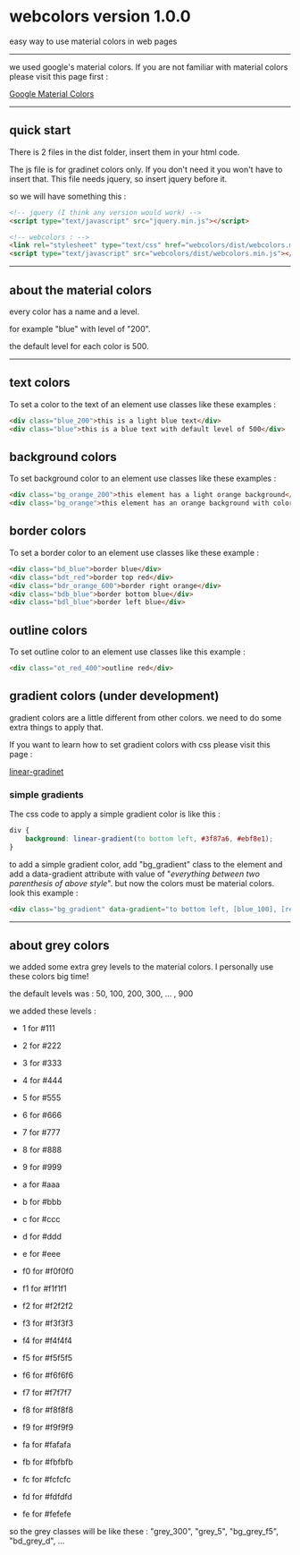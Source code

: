 # webcolors version 1.0.0

easy way to use material colors in web pages

---

we used google's material colors.
If you are not familiar with material colors please visit this page first :

[Google Material Colors](https://material.io/design/color/#tools-for-picking-colors)

---

## quick start
There is 2 files in the dist folder, insert them in your html code.

The js file is for gradinet colors only.
If you don't need it you won't have to insert that.
This file needs jquery, so insert jquery before it.

so we will have something this :

```html
<!-- jquery (I think any version would work) -->
<script type="text/javascript" src="jquery.min.js"></script>

<!-- webcolors : -->
<link rel="stylesheet" type="text/css" href="webcolors/dist/webcolors.min.css"/>
<script type="text/javascript" src="webcolors/dist/webcolors.min.js"></script>
```

---

## about the material colors
every color has a name and a level.

for example "blue" with level of "200".

the default level for each color is 500.

---

## text colors
To set a color to the text of an element use classes like these examples :
```html
<div class="blue_200">this is a light blue text</div>
<div class="blue">this is a blue text with default level of 500</div>
```

## background colors
To set background color to an element use classes like these examples :
```html
<div class="bg_orange_200">this element has a light orange background</div>
<div class="bg_orange">this element has an orange background with color level of 500</div>
```

## border colors
To set a border color to an element use classes like these example :
```html
<div class="bd_blue">border blue</div>
<div class="bdt_red">border top red</div>
<div class="bdr_orange_600">border right orange</div>
<div class="bdb_blue">border bottom blue</div>
<div class="bdl_blue">border left blue</div>
```

 ## outline colors
 To set outline color to an element use classes like this example :
```html
<div class="ot_red_400">outline red</div>
```

 ## gradient colors (under development)
gradient colors are a little different from other colors.
we need to do some extra things to apply that.

If you want to learn how to set gradient colors with css please visit this page :

[linear-gradinet](https://developer.mozilla.org/en-US/docs/Web/CSS/linear-gradient)

### simple gradients
The css code to apply a simple gradient color is like this :
```css
div {
	background: linear-gradient(to bottom left, #3f87a6, #ebf8e1);
}
```
to add a simple gradient color, add "bg_gradient" class to the element
and add a data-gradient attribute with value of "_everything between two parenthesis of above style_".
but now the colors must be material colors. look this example :
```html
<div class="bg_gradient" data-gradient="to bottom left, [blue_100], [red_100]"></div>
```

---

## about grey colors
we added some extra grey levels to the material colors.
I personally use these colors big time!

the default levels was : 50, 100, 200, 300, ... , 900

we added these levels :
- 1 for #111
- 2 for #222
- 3 for #333
- 4 for #444
- 5 for #555
- 6 for #666
- 7 for #777
- 8 for #888
- 9 for #999
- a for #aaa
- b for #bbb
- c for #ccc
- d for #ddd
- e for #eee

- f0 for #f0f0f0
- f1 for #f1f1f1
- f2 for #f2f2f2
- f3 for #f3f3f3
- f4 for #f4f4f4
- f5 for #f5f5f5
- f6 for #f6f6f6
- f7 for #f7f7f7
- f8 for #f8f8f8
- f9 for #f9f9f9
- fa for #fafafa
- fb for #fbfbfb
- fc for #fcfcfc
- fd for #fdfdfd
- fe for #fefefe

so the grey classes will be like these : "grey_300", "grey_5", "bg_grey_f5", "bd_grey_d", ...

